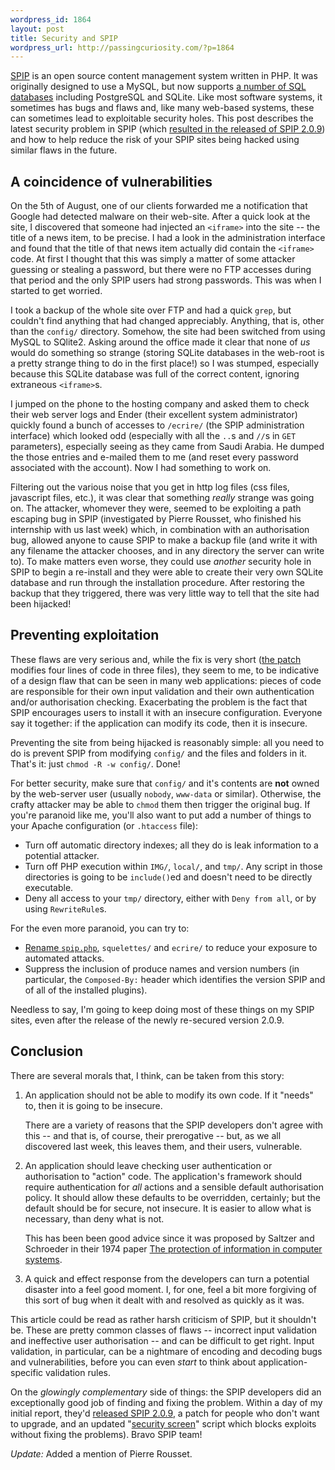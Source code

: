 ```yaml
--- 
wordpress_id: 1864
layout: post
title: Security and SPIP
wordpress_url: http://passingcuriosity.com/?p=1864
---
```

[SPIP](http://www.spip.net/) is an open source content management system written in PHP. It was originally designed to use a MySQL, but now supports [a number of SQL databases](http://www.spip.net/en_article3837.html) including PostgreSQL and SQLite. Like most software systems, it sometimes has bugs and flaws and, like many web-based systems, these can sometimes lead to exploitable security holes. This post describes the latest security problem in SPIP (which [resulted in the released of SPIP 2.0.9](http://www.spip-contrib.net/SPIP-Security-Alert-new-version)) and how to help reduce the risk of your SPIP sites being hacked using similar flaws in the future.

<!--more-->

## A coincidence of vulnerabilities ##

On the 5th of August, one of our clients forwarded me a notification that Google had detected malware on their web-site. After a quick look at the site, I discovered that someone had injected an `<iframe>` into the site -- the title of a news item, to be precise. I had a look in the administration interface and found that the title of that news item actually did contain the `<iframe>` code. At first I thought that this was simply a matter of some attacker guessing or stealing a password, but there were no FTP accesses during that period and the only SPIP users had strong passwords. This was when I started to get worried.

I took a backup of the whole site over FTP and had a quick `grep`, but couldn't find anything that had changed appreciably. Anything, that is, other than the `config/` directory. Somehow, the site had been switched from using MySQL to SQlite2. Asking around the office made it clear that none of *us* would do something so strange (storing SQLite databases in the web-root is a pretty strange thing to do in the first place!) so I was stumped, especially because this SQLite database was full of the correct content, ignoring extraneous `<iframe>`s.

I jumped on the phone to the hosting company and asked them to check their web server logs and Ender (their excellent system administrator) quickly found a bunch of accesses to `/ecrire/` (the SPIP administration interface) which looked odd (especially with all the `..`s and `//`s in `GET` parameters), especially seeing as they came from Saudi Arabia. He dumped the those entries and e-mailed them to me (and reset every password associated with the account). Now I had something to work on.

Filtering out the various noise that you get in http log files (css files, javascript files, etc.), it was clear that something *really* strange was going on. The attacker, whomever they were, seemed to be exploiting a path escaping bug in SPIP (investigated by Pierre Rousset, who finished his internship with us last week) which, in combination with an authorisation bug, allowed anyone to cause SPIP to make a backup file (and write it with any filename the attacker chooses, and in any directory the server can write to). To make matters even worse, they could use *another* security hole in SPIP to begin a re-install and they were able to create their very own SQLite database and run through the installation procedure. After restoring the backup that they triggered, there was very little way to tell that the site had been hijacked!

## Preventing exploitation ##

These flaws are very serious and, while the fix is very short ([the patch](http://fil.rezo.net/secu-14346-14350+14354.patch) modifies four lines of code in three files), they seem to me, to be indicative of a design flaw that can be seen in many web applications: pieces of code are responsible for their own input validation and their own authentication and/or authorisation checking. Exacerbating the problem is the fact that SPIP encourages users to install it with an insecure configuration. Everyone say it together: if the application can modify its code, then it is insecure.

Preventing the site from being hijacked is reasonably simple: all you need to do is prevent SPIP from modifying `config/` and the files and folders in it. That's it: just `chmod -R -w config/`. Done!

For better security, make sure that `config/` and it's contents are **not** owned by the web-server user (usually `nobody`, `www-data` or similar). Otherwise, the crafty attacker may be able to `chmod` them then trigger the original bug. If you're paranoid like me, you'll also want to put add a number of things to your Apache configuration  (or `.htaccess` file): 

- Turn off automatic directory indexes; all they do is leak information to a potential attacker.
- Turn off PHP execution within `IMG/`, `local/`, and `tmp/`. Any script in those directories is going to be `include()`ed and doesn't need to be directly executable.
- Deny all access to your `tmp/` directory, either with `Deny from all`, or by using `RewriteRule`s.

For the even more paranoid, you can try to:

- [Rename `spip.php`](http://my.opera.com/tech-nova/blog/2008/07/04/no-i-dont-like-spip), `squelettes/` and `ecrire/` to reduce your exposure to automated attacks.
- Suppress the inclusion of produce names and version numbers (in particular, the `Composed-By:` header which identifies the version SPIP and of all of the installed plugins).

Needless to say, I'm going to keep doing most of these things on my SPIP sites, even after the release of the newly re-secured version 2.0.9.

## Conclusion ##

There are several morals that, I think, can be taken from this story: 

1. An application should not be able to modify its own code. If it "needs" to, then it is going to be insecure.

   There are a variety of reasons that the SPIP developers don't agree with this -- and that is, of course, their prerogative -- but, as we all discovered last week, this leaves them, and their users, vulnerable.

2. An application should leave checking user authentication or authorisation to "action" code. The application's framework should require authentication for *all* actions and a sensible default authorisation policy. It should allow these defaults to be overridden, certainly; but the default should be for secure, not insecure. It is easier to allow what is necessary, than deny what is not.

   This has been been good advice since it was proposed by Saltzer and Schroeder in their 1974 paper [The protection of information in computer systems](http://scholar.google.com/scholar?cluster=3120807813057714038&hl=en).

3. A quick and effect response from the developers can turn a potential disaster into a feel good moment. I, for one, feel a bit more forgiving of this sort of bug when it dealt with and resolved as quickly as it was.

This article could be read as rather harsh criticism of SPIP, but it shouldn't be. These are pretty common classes of flaws -- incorrect input validation and ineffective user authorisation -- and can be difficult to get right. Input validation, in particular, can be a nightmare of encoding and decoding bugs and vulnerabilities, before you can even *start* to think about application-specific validation rules.

On the *glowingly complementary* side of things: the SPIP developers did an exceptionally good job of finding and fixing the problem. Within a day of my initial report, they'd [released SPIP 2.0.9](http://www.spip-contrib.net/SPIP-Security-Alert-new-version), a patch for people who don't want to upgrade, and an updated "[security screen](http://www.spip.net/en_article4201.html)" script which blocks exploits without fixing the problems). Bravo SPIP team!

*Update:* Added a mention of Pierre Rousset.
